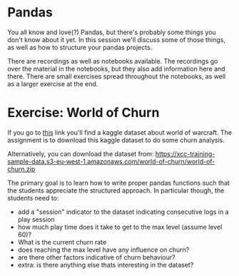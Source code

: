 # Pandas
You all know and love(?) Pandas, but there's probably some things you don't know about it yet.
In this session we'll discuss some of those things, as well as how to structure your pandas projects.

There are recordings as well as notebooks available. The recordings go over the material in the notebooks, but
they also add information here and there. There are small exercises spread throughout the notebooks, as 
well as a larger exercise at the end.

# Exercise: World of Churn

If you go to [this](https://www.kaggle.com/mylesoneill/warcraft-avatar-history) link you'll find a kaggle dataset about world of warcraft. The assignment is to download this kaggle dataset to do some churn analysis. 

Alternatively, you can download the dataset from: https://xcc-training-sample-data.s3-eu-west-1.amazonaws.com/world-of-churn/world-of-churn.zip

The primary goal is to learn how to write proper pandas functions such that the students appreciate the structured approach. In particular though, the students need to:

- add a "session" indicator to the dataset indicating consecutive logs in a play session
- how much play time does it take to get to the max level (assume level 60)?
- What is the current churn rate
- does reaching the max level have any influence on churn?
- are there other factors indicative of churn behaviour?
- extra: is there anything else thats interesting in the dataset?
